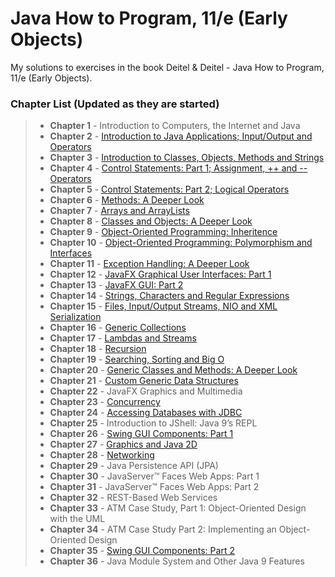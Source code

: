 # Java How to Program, 11/e (Early Objects)

My solutions to exercises in the book Deitel & Deitel - Java How to Program, 11/e (Early Objects).

### Chapter List (Updated as they are started)

> - **Chapter 1**  - Introduction to Computers, the Internet and Java
> - **Chapter 2**  - [Introduction to Java Applications; Input/Output and Operators](https://github.com/Guto-Alves/Java-Como-Programar-10Ed/tree/master/src/ch02)
> - **Chapter 3**  - [Introduction to Classes, Objects, Methods and Strings](https://github.com/Guto-Alves/Java-Como-Programar-10Ed/tree/master/src/ch03)
> - **Chapter 4**  - [Control Statements: Part 1; Assignment, ++ and -- Operators](https://github.com/Guto-Alves/Java-Como-Programar-10Ed/tree/master/src/ch04)
> - **Chapter 5**  - [Control Statements: Part 2; Logical Operators](https://github.com/Guto-Alves/Java-Como-Programar-10Ed/tree/master/src/ch05)
> - **Chapter 6**  - [Methods: A Deeper Look](https://github.com/Guto-Alves/Java-Como-Programar-10Ed/tree/master/src/ch06)
> - **Chapter 7**  - [Arrays and ArrayLists](https://github.com/Guto-Alves/Java-Como-Programar-10Ed/tree/master/src/ch07)
> - **Chapter 8**  - [Classes and Objects: A Deeper Look](https://github.com/Guto-Alves/Java-Como-Programar-10Ed/tree/master/src/ch08)
> - **Chapter 9**  - [Object-Oriented Programming: Inheritence](https://github.com/Guto-Alves/Java-Como-Programar-10Ed/tree/master/src/ch09)
> - **Chapter 10** - [Object-Oriented Programming: Polymorphism and Interfaces](https://github.com/guto-alves/Java-Como-Programar-10Ed/tree/master/src/ch10)
> - **Chapter 11** - [Exception Handling: A Deeper Look](https://github.com/guto-alves/Java-Como-Programar-10Ed/tree/master/src/ch11)
> - **Chapter 12** - [JavaFX Graphical User Interfaces: Part 1](https://github.com/Guto-Alves/Java-Como-Programar-10Ed/tree/master/src/ch12)
> - **Chapter 13** - [JavaFX GUI: Part 2](https://github.com/Guto-Alves/Java-Como-Programar-10Ed/tree/master/src/ch13)
> - **Chapter 14** - [Strings, Characters and Regular Expressions](https://github.com/Guto-Alves/Java-Como-Programar-10Ed/tree/master/src/ch14)
> - **Chapter 15** - [Files, Input/Output Streams, NIO and XML Serialization](https://github.com/Guto-Alves/Java-Como-Programar-10Ed/tree/master/src/ch15)
> - **Chapter 16** - [Generic Collections](https://github.com/Guto-Alves/Java-Como-Programar-10Ed/tree/master/src/ch16)
> - **Chapter 17** - [Lambdas and Streams](https://github.com/Guto-Alves/Java-Como-Programar-10Ed/tree/master/src/ch17)
> - **Chapter 18** - [Recursion](https://github.com/Guto-Alves/Java-Como-Programar-10Ed/tree/master/src/ch18)
> - **Chapter 19** - [Searching, Sorting and Big O](https://github.com/Guto-Alves/Java-Como-Programar-10Ed/tree/master/src/ch19)
> - **Chapter 20** - [Generic Classes and Methods: A Deeper Look](https://github.com/Guto-Alves/Java-Como-Programar-10Ed/tree/master/src/ch20)
> - **Chapter 21** - [Custom Generic Data Structures](https://github.com/Guto-Alves/Java-Como-Programar-10Ed/tree/master/src/ch21)
> - **Chapter 22** - JavaFX Graphics and Multimedia
> - **Chapter 23** - [Concurrency](https://github.com/Guto-Alves/Java-Como-Programar-10Ed/tree/master/src/ch23)
> - **Chapter 24** - [Accessing Databases with JDBC](https://github.com/Guto-Alves/Java-Como-Programar-10Ed/tree/master/src/ch24)
> - **Chapter 25** - Introduction to JShell: Java 9’s REPL
> - **Chapter 26** - [Swing GUI Components: Part 1](https://github.com/Guto-Alves/Java-Como-Programar-10Ed/tree/master/src/ch26)
> - **Chapter 27** - [Graphics and Java 2D](https://github.com/Guto-Alves/Java-Como-Programar-10Ed/tree/master/src/ch27)
> - **Chapter 28** - [Networking](https://github.com/Guto-Alves/Java-Como-Programar-10Ed/tree/master/src/ch28)
> - **Chapter 29** - Java Persistence API (JPA)
> - **Chapter 30** - JavaServer™ Faces Web Apps: Part 1
> - **Chapter 31** - JavaServer™ Faces Web Apps: Part 2
> - **Chapter 32** - REST-Based Web Services
> - **Chapter 33** - ATM Case Study, Part 1: Object-Oriented Design with the UML
> - **Chapter 34** - ATM Case Study Part 2: Implementing an Object-Oriented Design
> - **Chapter 35** - [Swing GUI Components: Part 2](https://github.com/Guto-Alves/Java-Como-Programar-10Ed/tree/master/src/ch35)
> - **Chapter 36** - Java Module System and Other Java 9 Features
